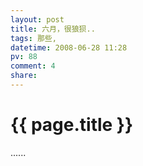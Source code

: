 ```yaml
---
layout: post
title: 六月，很狼狈..
tags: 那些,
datetime: 2008-06-28 11:28
pv: 88
comment: 4
share: 
---
```


{{ page.title }}
================

 <p> ......</p> 

